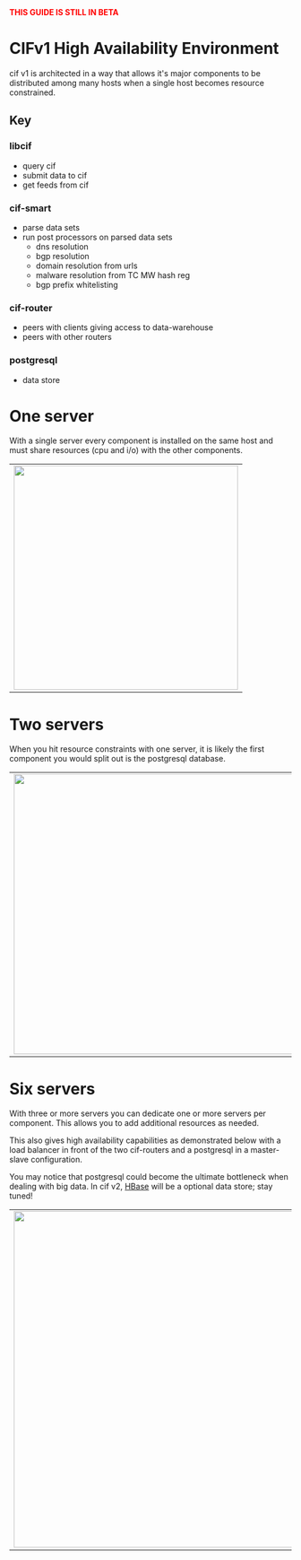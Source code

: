 <font color='red'>
<b>THIS GUIDE IS STILL IN BETA</b>
</font>

# CIFv1 High Availability Environment #

cif v1 is architected in a way that allows it's major components to be distributed among many hosts when a single host becomes resource constrained.

## Key ##

### libcif ###
  * query cif
  * submit data to cif
  * get feeds from cif

### cif-smart ###
  * parse data sets
  * run post processors on parsed data sets
    * dns resolution
    * bgp resolution
    * domain resolution from urls
    * malware resolution from TC MW hash reg
    * bgp prefix whitelisting

### cif-router ###
  * peers with clients giving access to data-warehouse
  * peers with other routers

### postgresql ###
  * data store

# One server #

With a single server every component is installed on the same host and must share resources (cpu and i/o) with the other components.

<table border='0' cellspacing='25' valign='center'>
<tbody>
<tr>
<td align='center'><img src='http://collective-intelligence-framework.googlecode.com/files/cifv1_one_server_06.png' width='400'></img></td>
</tr>
</tbody>
</table>

# Two servers #

When you hit resource constraints with one server, it is likely the first component you would split out is the postgresql database.

<table border='0' cellspacing='25' valign='center'>
<tbody>
<tr>
<td align='center'><img src='http://collective-intelligence-framework.googlecode.com/files/cifv1_two_servers_03.png' width='500'></img></td>
</tr>
</tbody>
</table>

# Six servers #

With three or more servers you can dedicate one or more servers per component. This allows you to add additional resources as needed.

This also gives high availability capabilities as demonstrated below with a load balancer in front of the two cif-routers and a postgresql in a master-slave configuration.

You may notice that postgresql could become the ultimate bottleneck when dealing with big data. In cif v2, [HBase](http://hbase.apache.org) will be a optional data store; stay tuned!

<table border='0' cellspacing='25' valign='center'>
<tbody>
<tr>
<td align='center'><img src='http://collective-intelligence-framework.googlecode.com/files/cifv1_six_servers_04.png' width='600'></img></td>
</tr>

</tbody>
</table>